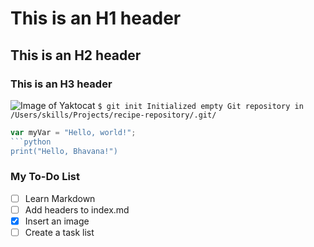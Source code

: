 # This is an H1 header
## This is an H2 header
### This is an H3 header
![Image of Yaktocat](https://octodex.github.com/images/yaktocat.png)
```$ git init Initialized empty Git repository in /Users/skills/Projects/recipe-repository/.git/```
```javascript
var myVar = "Hello, world!";
```python
print("Hello, Bhavana!")
```
### My To-Do List

- [ ] Learn Markdown  
- [ ] Add headers to index.md  
- [x] Insert an image  
- [ ] Create a task list  
